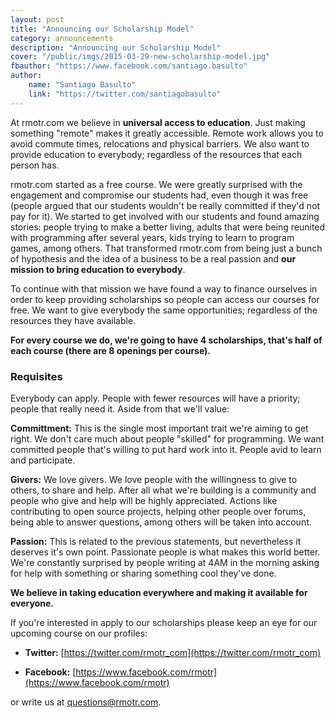 ```yaml
---
layout: post
title: "Announcing our Scholarship Model"
category: announcements
description: "Announcing our Scholarship Model"
cover: "/public/imgs/2015-03-29-new-scholarship-model.jpg"
fbauthor: "https://www.facebook.com/santiago.basulto"
author:
    name: "Santiago Basulto"
    link: "https://twitter.com/santiagobasulto"
---
```


At rmotr.com we believe in **universal access to education**. Just making something "remote" makes it greatly accessible. Remote work allows you to avoid commute times, relocations and physical barriers. We also want to provide education to everybody; regardless of the resources that each person has.

rmotr.com started as a free course. We were greatly surprised with the engagement and compromise our students had, even though it was free (people argued that our students wouldn't be really committed if they'd not pay for it). We started to get involved with our students and found amazing stories: people trying to make a better living, adults that were being reunited with programming after several years, kids trying to learn to program games, among others. That transformed rmotr.com from being just a bunch of hypothesis and the idea of a business to be a real passion and **our mission to bring education to everybody**.

To continue with that mission we have found a way to finance ourselves in order to keep providing scholarships so people can access our courses for free. We want to give everybody the same opportunities; regardless of the resources they have available.

**For every course we do, we're going to have 4 scholarships, that's half of each course (there are 8 openings per course).**

### Requisites

Everybody can apply. People with fewer resources will have a priority; people that really need it. Aside from that we'll value:

**Committment:** This is the single most important trait we're aiming to get right. We don't care much about people "skilled" for programming. We want committed people that's willing to put hard work into it. People avid to learn and participate.

**Givers:** We love givers. We love people with the willingness to give to others, to share and help. After all what we're building is a community and people who give and help will be highly appreciated. Actions like contributing to open source projects, helping other people over forums, being able to answer questions, among others will be taken into account.

**Passion:** This is related to the previous statements, but nevertheless it deserves it's own point. Passionate people is what makes this world better. We're constantly surprised by people writing at 4AM in the morning asking for help with something or sharing something cool they've done.

**We believe in taking education everywhere and making it available for everyone.**

If you're interested in apply to our scholarships please keep an eye for our upcoming course on our profiles:

* **Twitter:** [https://twitter.com/rmotr_com](https://twitter.com/rmotr_com)

* **Facebook:** [https://www.facebook.com/rmotr](https://www.facebook.com/rmotr)

or write us at [questions@rmotr.com](mailto:questions@rmotr.com).
